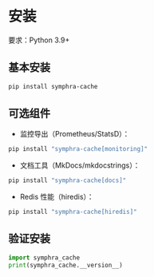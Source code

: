 # 安装

要求：Python 3.9+

## 基本安装

```bash
pip install symphra-cache
```

## 可选组件

- 监控导出（Prometheus/StatsD）：
```bash
pip install "symphra-cache[monitoring]"
```
- 文档工具（MkDocs/mkdocstrings）：
```bash
pip install "symphra-cache[docs]"
```
- Redis 性能（hiredis）：
```bash
pip install "symphra-cache[hiredis]"
```

## 验证安装

```python
import symphra_cache
print(symphra_cache.__version__)
```
